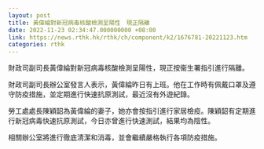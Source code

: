 ```yaml
---
layout: post
title: 黃偉綸對新冠病毒核酸檢測呈陽性　現正隔離
date: 2022-11-23 02:34:47.000000000 +08:00
link: https://news.rthk.hk/rthk/ch/component/k2/1676781-20221123.htm
categories: rthk
---
```


財政司副司長黃偉綸對新冠病毒核酸檢測呈陽性，現正按衞生署指引進行隔離。

財政司副司長辦公室發言人表示，黃偉綸昨日有上班。他在工作時有佩戴口罩及遵守防疫措施，並定期進行快速抗原測試，最近沒有外遊紀錄。

勞工處處長陳穎韶為黃偉綸的妻子，她亦會按指引進行家居檢疫。陳穎韶有定期進行新冠病毒快速抗原測試，今日亦曾進行快速測試，結果均為陰性。

相關辦公室將進行徹底清潔和消毒，並會繼續嚴格執行各項防疫措施。
